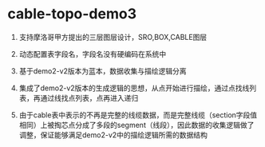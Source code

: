 

# cable-topo-demo3

1. 支持摩洛哥甲方提出的三层图层设计，SRO,BOX,CABLE图层

2. 动态配置表字段名，字段名没有硬编码在系统中

3. 基于demo2-v2版本为蓝本，数据收集与描绘逻辑分离

4. 集成了demo2-v2版本的生成逻辑的思想，从点开始进行描绘，通过点找线列表，再通过线找点列表，点再进入递归

5. 由于cable表中表示的不再是完整的线缆数据，而是完整线缆（section字段值相同）上被掏芯点分成了多段的segment（线段），因此数据的收集逻辑做了调整，保证能够满足demo2-v2中的描绘逻辑所需的数据结构

   